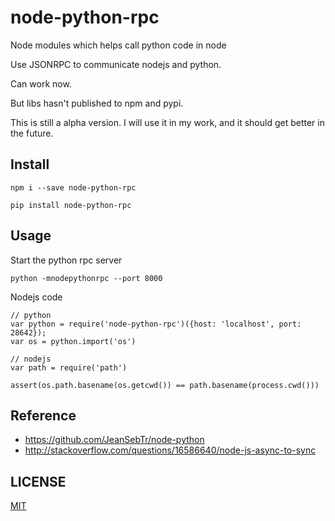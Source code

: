 # node-python-rpc
Node modules which helps call python code in node

Use JSONRPC to communicate nodejs and python.

Can work now. 

But libs hasn't published to npm and pypi.

This is still a alpha version. I will use it in my work, and it should get better in the future.

## Install
```
npm i --save node-python-rpc

pip install node-python-rpc
```

## Usage
Start the python rpc server

```
python -mnodepythonrpc --port 8000
```

Nodejs code

```
// python
var python = require('node-python-rpc')({host: 'localhost', port: 28642});
var os = python.import('os')

// nodejs
var path = require('path')

assert(os.path.basename(os.getcwd()) == path.basename(process.cwd()))
```

## Reference
* <https://github.com/JeanSebTr/node-python>
* <http://stackoverflow.com/questions/16586640/node-js-async-to-sync>

## LICENSE
[MIT](LICENSE)
